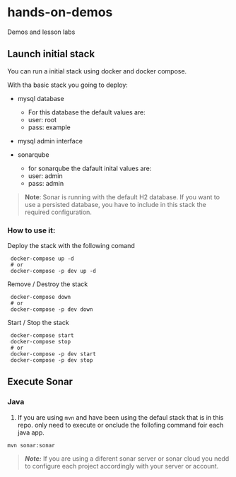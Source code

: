 # hands-on-demos

Demos and lesson labs

## Launch initial stack

You can run a initial stack using docker and docker compose. 

With tha basic stack you going to deploy:
- mysql database
	- For this database the default values are:
	- user: root
	- pass: example

- mysql admin interface

- sonarqube
	- for sonarqube the dafault inital values are:
	- user: admin
	- pass: admin
> **Note**: Sonar is running with the default H2 database. If you want to use a persisted database, you have to include in this stack the required configuration. 
 

### How to use it:

Deploy the stack with the following comand

```shell 
 docker-compose up -d
 # or
 docker-compose -p dev up -d
```

Remove / Destroy the stack

```shell 
 docker-compose down
 # or 
 docker-compose -p dev down
```

Start / Stop the stack

```shell 
 docker-compose start
 docker-compose stop
 # or 
 docker-compose -p dev start
 docker-compose -p dev stop
```

## Execute Sonar 

### Java

1. If you are using `mvn` and have been using the defaul stack that is in this repo. only need to execute or onclude the follofing command foir each java app.

```shell
mvn sonar:sonar
```
> ***Note:*** If you are using a diferent sonar server or sonar cloud you nedd to configure each project accordingly with your server or account. 